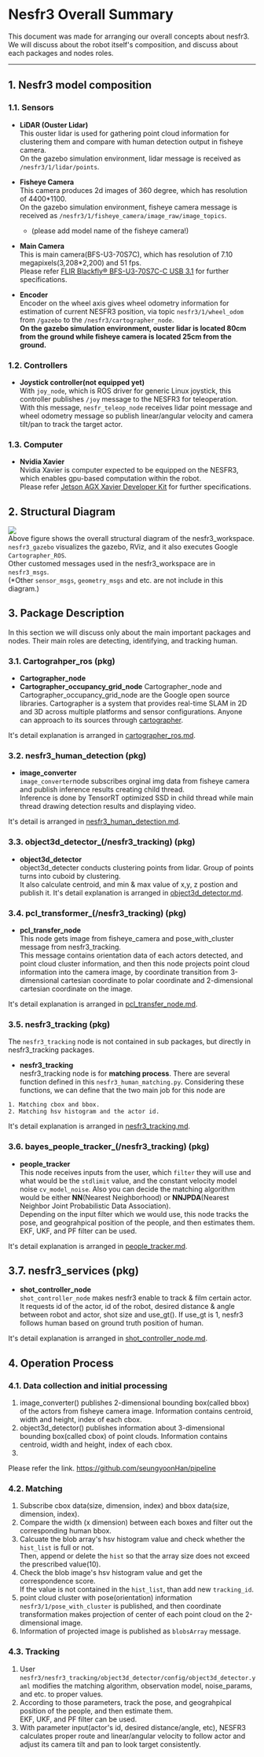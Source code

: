 # Nesfr3 Overall Summary 
This document was made for arranging our overall concepts about nesfr3. We will discuss about the robot itself's composition, and discuss about each packages and nodes roles. 
* * *

## 1. Nesfr3 model composition
### 1.1. Sensors
* **LiDAR (Ouster Lidar)**   
This ouster lidar is used for gathering point cloud information for clustering them and compare with human detection output in fisheye camera.     
On the gazebo simulation environment, lidar message is received as `/nesfr3/1/lidar/points`.    

* **Fisheye Camera**    
This camera produces 2d images of 360 degree, which has resolution of 4400*1100.            
On the gazebo simulation environment, fisheye camera message is received as `/nesfr3/1/fisheye_camera/image_raw/image_topics`.      
    - (please add model name of the fisheye camera!)
 
* **Main Camera**    
This is main camera(BFS-U3-70S7C), which has resolution of 7.10 megapixels(3,208*2,200) and 51 fps.     
Please refer [FLIR Blackfly® BFS-U3-70S7C-C USB 3.1](https://www.edmundoptics.co.kr/p/BFS-U3-70S7C-C-USB3-BlackflyR-S-Color-Camera/41900) for further specifications.

* **Encoder**    
Encoder on the wheel axis gives wheel odometry information for estimation of current NESFR3 position, via topic `nesfr3/1/wheel_odom` from `/gazebo` to the `/nesfr3/cartographer_node`.     
**On the gazebo simulation environment, ouster lidar is located 80cm from the ground while fisheye camera is located 25cm from the ground.**
 
 
### 1.2. Controllers    
* **Joystick controller(not equipped yet)**                   
With `joy_node`, which is ROS driver for generic Linux joystick, this controller publishes `/joy` message to the NESFR3 for teleoperation.      
With this message, `nesfr_teleop_node` receives lidar point message and wheel odometry message so publish linear/angular velocity and camera tilt/pan to track the target actor.       

### 1.3. Computer
* **Nvidia Xavier**                 
Nvidia Xavier is computer expected to be equipped on the NESFR3, which enables gpu-based computation within the robot.     
Please refer [Jetson AGX Xavier Developer Kit](https://developer.nvidia.com/embedded/jetson-agx-xavier-developer-kit) for further specifications.

## 2. Structural Diagram
<img src = "/Shots/StructureDiagram.PNG" align="center"></img>    
Above figure shows the overall structural diagram of the nesfr3_workspace. ```nesfr3_gazebo``` visualizes the gazebo, RViz, and it also executes Google ```Cartographer_ROS```.          
Other customed messages used in the nesfr3_workspace are in ```nesfr3_msgs```.              
(*Other ```sensor_msgs```, ```geometry_msgs``` and etc. are not include in this diagram.)


## 3. Package Description
In this section we will discuss only about the main important packages and nodes. Their main roles are detecting, identifying, and tracking human.   

### 3.1. Cartograhper_ros (pkg)
* **Cartographer_node**
* **Cartographer_occupancy_grid_node**
Cartographer_node and Cartographer_occupancy_grid_node are the Google open source libraries. Cartographer is a system that provides real-time SLAM in 2D and 3D across multiple platforms and sensor configurations. Anyone can approach to its sources through [cartographer](https://github.com/cartographer-project/cartographer, "ROS_Wiki").  

It's detail explanation is arranged in [cartographer_ros.md](https://github.com/HiSeun/nesfr3_pkg_description/blob/master/cartographer_ros/cartograhper_ros.md "cartographer_ros").

### 3.2. nesfr3_human_detection (pkg)
* **image_converter**           
```image_converter```node subscribes orginal img data from fisheye camera and publish inference results creating child thread.    
Inference is done by TensorRT optimized SSD in child thread while main thread drawing detection results and displaying video.   

It's detail is arranged in [nesfr3_human_detection.md](https://github.com/HiSeun/nesfr3_pkg_description/blob/master/nesfr3_human_detection/nesfr3_human_detection.md "image_converter node").

### 3.3. object3d_detector_(/nesfr3_tracking) (pkg)         
* **object3d_detector**         
object3d_detecter conducts clustering points from lidar. Group of points turns into cuboid by clustering.         
It also calculate centroid, and min & max value of x,y, z postion and publish it.
It's detail explanation is arranged in [object3d_detector.md](https://github.com/HiSeun/nesfr3_pkg_description/blob/master/nesfr3_tracking/object3d_detector/object3d_detector.md "object3d_detector").   

### 3.4. pcl_transformer_(/nesfr3_tracking) (pkg)           
* **pcl_transfer_node**             
This node gets image from fisheye_camera and pose_with_cluster message from nesfr3_tracking.       
This message contains orientation data of each actors detected, and point cloud cluster information, and then this node projects point cloud information into the camera image, by coordinate transition from 3-dimensional cartesian coordinate to polar coordinate and 2-dimensional cartesian coordinate on the image.      
                
It's detail explanation is arranged in [pcl_transfer_node.md](https://github.com/HiSeun/nesfr3_pkg_description/blob/master/nesfr3_tracking/pcl_transformer/pcl_transformer.md "pcl_transfer_node").       
            
### 3.5. nesfr3_tracking (pkg)          
The ```nesfr3_tracking``` node is not contained in sub packages, but directly in nesfr3_tracking packages.
* **nesfr3_tracking**           
nesfr3_tracking node is for **matching process**. There are several function defined in this ```nesfr3_human_matching.py```. Considering these functions, we can define that the two main job for this node are
```
1. Matching cbox and bbox.
2. Matching hsv histogram and the actor id.
```             
            
It's detail explanation is arranged in [nesfr3_tracking.md](https://github.com/HiSeun/nesfr3_pkg_description/blob/master/nesfr3_tracking/nesfr3_tracking.md "nesfr3_tracking").         
            
### 3.6. bayes_people_tracker_(/nesfr3_tracking) (pkg)
* **people_tracker**            
This node receives inputs from the user, which ```filter``` they will use and what would be the ```stdlimit``` value, and the constant velocity model noise ```cv_model_noise```. Also you can decide the matching algorithm would be either **NN**(Nearest Neighborhood) or **NNJPDA**(Nearest Neighbor Joint Probabilistic Data Association).    
Depending on the input filter which we would use, this node tracks the pose, and geograhpical position of the people, and then estimates them.   
EKF, UKF, and PF filter can be used.       
   
It's detail explanation is arranged in [people_tracker.md](https://github.com/HiSeun/nesfr3_pkg_description/blob/master/nesfr3_tracking/bayes_people_tracker/bayes_people_tracker.md "people_tracker").   

## 3.7. nesfr3_services (pkg)
* **shot_controller_node**              
```shot_controller_node``` makes nesfr3 enable to track & film certain actor. It requests id of the actor, id of the robot, desired distance & angle between robot and actor, shot size and use_gt(). If use_gt is 1, nesfr3 follows human based on ground truth position of human.    

It's detail explanation is arranged in [shot_controller_node.md](https://github.com/HiSeun/nesfr3_pkg_description/blob/master/nesfr3_services/nesfr3_services.md "shotcontroller_node").


## 4. Operation Process
### 4.1. Data collection and initial processing
1. image_converter() publishes 2-dimensional bounding box(called bbox) of the actors from fisheye camera image. Information contains centroid, width and height, index of each cbox.
2. object3d_detector() publishes information about 3-dimensional bounding box(called cbox) of point clouds. Information contains centroid, width and height, index of each cbox.
3. 
Please refer the link.
https://github.com/seungyoonHan/pipeline
            
### 4.2. Matching
1. Subscribe cbox data(size, dimension, index) and bbox data(size, dimension, index). 
2. Compare the width (x dimension) between each boxes and filter out the corresponding human bbox. 
3. Calcuate the blob array's hsv histogram value and check whether the ```hist_list``` is full or not.         
   Then, append or delete the ```hist``` so that the array size does not exceed the prescribed value(10). 
4. Check the blob image's hsv histogram value and get the correspondence score.  
   If the value is not contained in the ```hist_list```, than add new ```tracking_id```. 
5. point cloud cluster with pose(orientation) information `nesfr3/1/pose_with_cluster` is published, and then coordinate transformation makes projection of center of each point cloud on the 2-dimensional image.
6. Information of projected image is published as `blobsArray` message.

### 4.3. Tracking
1. User ```nesfr3/nesfr3_tracking/object3d_detector/config/object3d_detector.yaml``` modifies the matching algorithm, observation model, noise_params, and etc. to proper values.  
2. According to those parameters, track the pose, and geograhpical position of the people, and then estimate them.   
   EKF, UKF, and PF filter can be used.
3. With parameter input(actor's id, desired distance/angle, etc), NESFR3 calculates proper route and linear/angular velocity to follow actor and adjust its camera tilt and pan to look target consistently.
